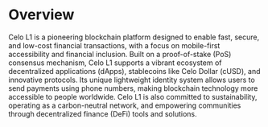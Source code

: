 # Overview 

Celo L1 is a pioneering blockchain platform designed to enable fast, secure, and low-cost financial transactions, with a focus on mobile-first accessibility and financial inclusion. Built on a proof-of-stake (PoS) consensus mechanism, Celo L1 supports a vibrant ecosystem of decentralized applications (dApps), stablecoins like Celo Dollar (cUSD), and innovative protocols. Its unique lightweight identity system allows users to send payments using phone numbers, making blockchain technology more accessible to people worldwide. Celo L1 is also committed to sustainability, operating as a carbon-neutral network, and empowering communities through decentralized finance (DeFi) tools and solutions.
